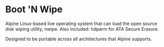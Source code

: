 # Boot 'N Wipe

Alpine Linux-based live operating system that can load the open source disk wiping utility, nwipe. Also included: hdparm for ATA Secure Erasure.

Designed to be portable across all architectures that Alpine supports.
